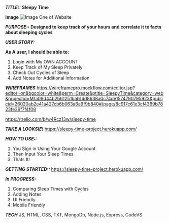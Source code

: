 ***TITLE::***
**Sleepy Time**

**Image**
![Image One of Website](https://i.imgur.com/F36u5Bg.png)

***PURPOSE::***
**Designed to keep track of your hours and correlate it to facts about sleeping cycles**

***USER STORY:***

**As A user, I should be able to:**
1. Login with My OWN ACCOUNT
2. Keep Track of My Sleep Privately
3. Check Out Cycles of Sleep
4. Add Notes for Additional Information

***WIREFRAMES***
https://wireframepro.mockflow.com/editor.jsp?editor=on&bgcolor=white&perm=Create&ptitle=SleepyTime&category=web&projectid=M1a09d44b2b61251bab14d8638a0c74de1574790795923&publicid=26020ab2e41a427cb6b063a6a9f9b840#/page/8c917c61e3cf4369b7823fe39f7f4f08

https://trello.com/b/w4Rcz13w/sleepy-time

***TAKE A LOOKSIE!***
https://sleepy-time-project.herokuapp.com/

***HOW TO USE::***
1. You Sign in Using Your Google Account
2. Then Input Your Sleep Times
3. Thats It!

***GETTING STARTED::***
https://sleepy-time-project.herokuapp.com/

***In PROGRESS:***
1. Comparing Sleep Times with Cycles
2. Adding Notes
3. UI Friendly
4. Mobile Friendly

***TECH***
JS, HTML, CSS, TXT, MongoDb, Node.js, Express, CodeVS